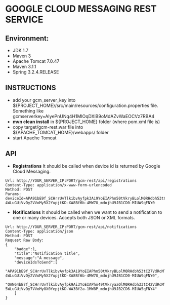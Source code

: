 # GOOGLE CLOUD MESSAGING REST SERVICE #

## Environment: ##

* JDK 1.7
* Maven 3
* Apache Tomcat 7.0.47
* Maven 3.1.1
* Spring 3.2.4.RELEASE

## INSTRUCTIONS ##
* add your gcm_server_key into ${PROJECT_HOME}/src/main/resources/configuration.properties file. Something like gcmserverkey=AIyePnUNq4H1MlOqDXlB9oMdAZvWaEOCVz7RBA4
* **mvn clean install** in ${PROJECT_HOME} folder (where pom.xml file is)
* copy target/gcm-rest.war file into ${APACHE_TOMCAT_HOME}/webapps/ folder
* start Apache Tomcat

## API ##
* **Registrations**
It should be called when device id is returned by Google Cloud Messaging. 
```
Url: http://YOUR_SERVER_IP:PORT/gcm-rest/api/registrations
Content-Type: application/x-www-form-urlencoded
Method: POST
Params: deviceId=APA91bE9f_SCHrrUvTlkibvAyfpk3Ai9YoEIAPhn50tVkryBLolM0RHdbh53tC27VdRcMTWwyervn4zL4SiDewp103qV1Rx_AaFs9szEnT1TKuptWm9p-4WLuGUiVvDy2VVoMy5X2YupjtKD-XA8Bf6b-4MW7U_mdojhU9JB1CD0-MIUW9qFNY0
```

* **Notifications**
It should be called when we want to send a notification to one or many devices. Accepts both JSON or XML formats.
```
Url: http://YOUR_SERVER_IP:PORT/gcm-rest/api/notifications
Content-Type: application/json
Method: POST
Request Raw Body: 
{
	"badge":1,
	"title":"Notification title",
	"message":"A message",
	"deviceIdsToSend":[
	"APA91bE9f_SCHrrUvTlkibvAyfpk3Ai9YoEIAPhn50tVkryBLolM0RHdbh53tC27VdRcMTWwyervn4zL4SiDewp103qV1Rx_AaFs9szEnT1TKuptWm9p-4WLuGUiVvDy2VVoMy5X2YupjtKD-XA8Bf6b-4MW7U_mdojhU9JB1CD0-MIUW9qFNY0",
	"OAN64bE7f_SCHrrUvTlkibvAyfpk9Ai3YoEIAPhn49tVkryaaOlM0RHdbh33tC42VdRcMTWwyervn5zL6SiDewp456qV1Rx_AaFs1szEnT1TKuptWm4p-5WLuGUiVvDy7VVoMy8X0YepjtKD-WA3Bf2a-1MW8P_mdojhU9JB2CD6-MIUW5qFNY4"
	]
}
```